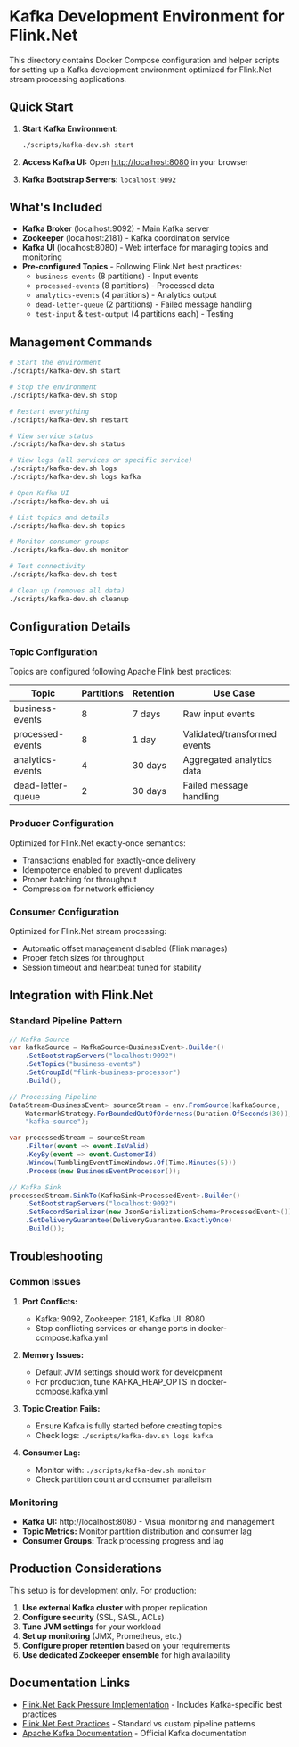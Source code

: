 # Kafka Development Environment for Flink.Net

This directory contains Docker Compose configuration and helper scripts for setting up a Kafka development environment optimized for Flink.Net stream processing applications.

## Quick Start

1. **Start Kafka Environment:**
   ```bash
   ./scripts/kafka-dev.sh start
   ```

2. **Access Kafka UI:**
   Open [http://localhost:8080](http://localhost:8080) in your browser

3. **Kafka Bootstrap Servers:**
   `localhost:9092`

## What's Included

- **Kafka Broker** (localhost:9092) - Main Kafka server
- **Zookeeper** (localhost:2181) - Kafka coordination service  
- **Kafka UI** (localhost:8080) - Web interface for managing topics and monitoring
- **Pre-configured Topics** - Following Flink.Net best practices:
  - `business-events` (8 partitions) - Input events
  - `processed-events` (8 partitions) - Processed data  
  - `analytics-events` (4 partitions) - Analytics output
  - `dead-letter-queue` (2 partitions) - Failed message handling
  - `test-input` & `test-output` (4 partitions each) - Testing

## Management Commands

```bash
# Start the environment
./scripts/kafka-dev.sh start

# Stop the environment  
./scripts/kafka-dev.sh stop

# Restart everything
./scripts/kafka-dev.sh restart

# View service status
./scripts/kafka-dev.sh status

# View logs (all services or specific service)
./scripts/kafka-dev.sh logs
./scripts/kafka-dev.sh logs kafka

# Open Kafka UI
./scripts/kafka-dev.sh ui

# List topics and details
./scripts/kafka-dev.sh topics

# Monitor consumer groups
./scripts/kafka-dev.sh monitor

# Test connectivity
./scripts/kafka-dev.sh test

# Clean up (removes all data)
./scripts/kafka-dev.sh cleanup
```

## Configuration Details

### Topic Configuration

Topics are configured following Apache Flink best practices:

| Topic | Partitions | Retention | Use Case |
|-------|------------|-----------|----------|
| business-events | 8 | 7 days | Raw input events |
| processed-events | 8 | 1 day | Validated/transformed events |
| analytics-events | 4 | 30 days | Aggregated analytics data |
| dead-letter-queue | 2 | 30 days | Failed message handling |

### Producer Configuration

Optimized for Flink.Net exactly-once semantics:
- Transactions enabled for exactly-once delivery
- Idempotence enabled to prevent duplicates
- Proper batching for throughput
- Compression for network efficiency

### Consumer Configuration

Optimized for Flink.Net stream processing:
- Automatic offset management disabled (Flink manages)
- Proper fetch sizes for throughput
- Session timeout and heartbeat tuned for stability

## Integration with Flink.Net

### Standard Pipeline Pattern

```csharp
// Kafka Source
var kafkaSource = KafkaSource<BusinessEvent>.Builder()
    .SetBootstrapServers("localhost:9092")
    .SetTopics("business-events")
    .SetGroupId("flink-business-processor")
    .Build();

// Processing Pipeline
DataStream<BusinessEvent> sourceStream = env.FromSource(kafkaSource, 
    WatermarkStrategy.ForBoundedOutOfOrderness(Duration.OfSeconds(30)),
    "kafka-source");

var processedStream = sourceStream
    .Filter(event => event.IsValid)
    .KeyBy(event => event.CustomerId)
    .Window(TumblingEventTimeWindows.Of(Time.Minutes(5)))
    .Process(new BusinessEventProcessor());

// Kafka Sink
processedStream.SinkTo(KafkaSink<ProcessedEvent>.Builder()
    .SetBootstrapServers("localhost:9092")
    .SetRecordSerializer(new JsonSerializationSchema<ProcessedEvent>())
    .SetDeliveryGuarantee(DeliveryGuarantee.ExactlyOnce)
    .Build());
```

## Troubleshooting

### Common Issues

1. **Port Conflicts:**
   - Kafka: 9092, Zookeeper: 2181, Kafka UI: 8080
   - Stop conflicting services or change ports in docker-compose.kafka.yml

2. **Memory Issues:**
   - Default JVM settings should work for development
   - For production, tune KAFKA_HEAP_OPTS in docker-compose.kafka.yml

3. **Topic Creation Fails:**
   - Ensure Kafka is fully started before creating topics
   - Check logs: `./scripts/kafka-dev.sh logs kafka`

4. **Consumer Lag:**
   - Monitor with: `./scripts/kafka-dev.sh monitor`
   - Check partition count and consumer parallelism

### Monitoring

- **Kafka UI:** http://localhost:8080 - Visual monitoring and management
- **Topic Metrics:** Monitor partition distribution and consumer lag
- **Consumer Groups:** Track processing progress and lag

## Production Considerations

This setup is for development only. For production:

1. **Use external Kafka cluster** with proper replication
2. **Configure security** (SSL, SASL, ACLs)
3. **Tune JVM settings** for your workload
4. **Set up monitoring** (JMX, Prometheus, etc.)
5. **Configure proper retention** based on your requirements
6. **Use dedicated Zookeeper ensemble** for high availability

## Documentation Links

- [Flink.Net Back Pressure Implementation](docs/wiki/FLINK_NET_BACK_PRESSURE.md) - Includes Kafka-specific best practices
- [Flink.Net Best Practices](docs/wiki/Flink.Net-Best-Practices-Stream-Processing-Patterns.md) - Standard vs custom pipeline patterns
- [Apache Kafka Documentation](https://kafka.apache.org/documentation/) - Official Kafka documentation